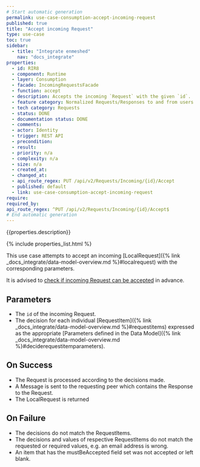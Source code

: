```yaml
---
# Start automatic generation
permalink: use-case-consumption-accept-incoming-request
published: true
title: "Accept incoming Request"
type: use-case
toc: true
sidebar:
  - title: "Integrate enmeshed"
    nav: "docs_integrate"
properties:
  - id: RIR8
  - component: Runtime
  - layer: Consumption
  - facade: IncomingRequestsFacade
  - function: accept
  - description: Accepts the incoming `Request` with the given `id`.
  - feature category: Normalized Requests/Responses to and from users
  - tech category: Requests
  - status: DONE
  - documentation status: DONE
  - comments:
  - actor: Identity
  - trigger: REST API
  - precondition:
  - result:
  - priority: n/a
  - complexity: n/a
  - size: n/a
  - created_at:
  - changed_at:
  - api_route_regex: PUT /api/v2/Requests/Incoming/{id}/Accept
  - published: default
  - link: use-case-consumption-accept-incoming-request
require:
required_by:
api_route_regex: ^PUT /api/v2/Requests/Incoming/{id}/Accept$
# End automatic generation
---
```


{{properties.description}}

{% include properties_list.html %}

This use case attempts to accept an incoming [LocalRequest]({% link _docs_integrate/data-model-overview.md %}#localrequest) with the corresponding parameters.

It is advised to [check if incoming Request can be accepted](/use-case-consumption-check-if-incoming-request-can-be-accepted)
in advance.

## Parameters

- The `id` of the incoming Request.
- The decision for each individual [RequestItem]({% link _docs_integrate/data-model-overview.md %}#requestitems)
  expressed as the appropriate [Parameters defined in the Data Model]({% link _docs_integrate/data-model-overview.md %}#deciderequestitemparameters).

## On Success

- The Request is processed according to the decisions made.
- A Message is sent to the requesting peer which contains the Response to the Request.
- The LocalRequest is returned

## On Failure

- The decisions do not match the RequestItems.
- The decisions and values of respective RequestItems do not match the requested or required values, e.g. an email address is wrong.
- An item that has the mustBeAccepted field set was not accepted or left blank.
